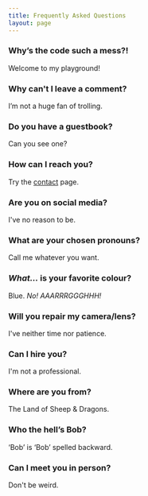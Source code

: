 ```yaml
---
title: Frequently Asked Questions
layout: page
---
```


### Why’s the code such a mess?! ###

Welcome to my playground!

### Why can't I leave a comment? ###

I’m not a huge fan of trolling.

### Do you have a guestbook? ###

Can you see one?

### How can I reach you? ###

Try the [contact](https://martbetz.github.io/contact.html) page. 

### Are you on social media? ###

I've no reason to be.

### What are your chosen pronouns? ###

Call me whatever you want. 

### _What..._ is your favorite colour? ###

Blue. _No! AAARRRGGGHHH!_

### Will you repair my camera/lens? ###

I've neither time nor patience.

### Can I hire you? ###

I'm not a professional.

### Where are you from? ###

The Land of Sheep & Dragons.

### Who the hell’s Bob? ###

‘Bob’ is ‘Bob’ spelled backward.

### Can I meet you in person? ###

Don't be weird.





